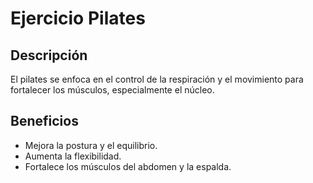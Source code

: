 # Ejercicio Pilates

## Descripción
El pilates se enfoca en el control de la respiración y el movimiento para fortalecer los músculos, especialmente el núcleo.

## Beneficios
- Mejora la postura y el equilibrio.
- Aumenta la flexibilidad.
- Fortalece los músculos del abdomen y la espalda.